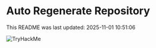 # Auto Regenerate Repository

This README was last updated: 2025-11-01 10:51:06

 ![TryHackMe](https://tryhackme.com/badge/533634)